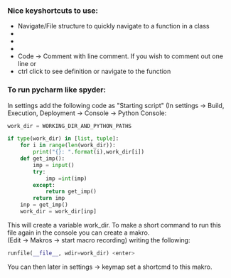 
### Nice keyshortcuts to use:
* Navigate/File structure to quickly navigate to a function in a class
*
*
*
* Code -> Comment with line comment. If you wish to comment out one line or 
* ctrl click to see definition or navigate to the function


### To run pycharm like spyder:


In settings add the following code as "Starting script" (In settings -> Build, Execution, Deployment -> Console -> Python Console:
```python
work_dir = WORKING_DIR_AND_PYTHON_PATHS

if type(work_dir) in [list, tuple]:
    for i in range(len(work_dir)):
        print("{}: ".format(i),work_dir[i])
    def get_imp():
        imp = input()
        try:
            imp =int(imp)
        except:
            return get_imp()
        return imp
    inp = get_imp()
    work_dir = work_dir[inp]
```

This will create a variable work_dir. To make a short command to run this file again in the console you can create a makro.<br>
(Edit -> Makros -> start macro recording) writing the following:
```python
runfile(__file__, wdir=work_dir) <enter>
```
You can then later in settings -> keymap set a shortcmd to this makro.
